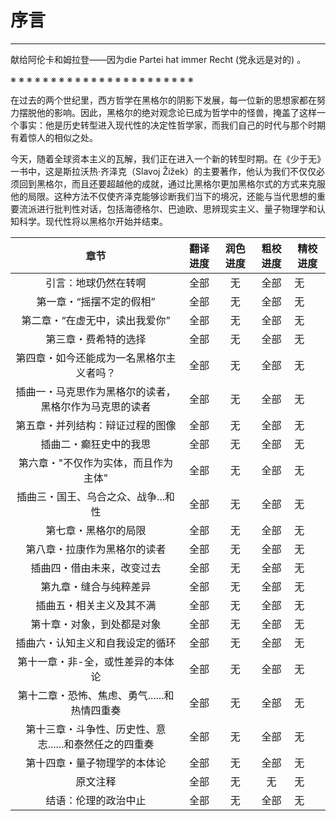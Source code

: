 # 序言

------

献给阿伦卡和姆拉登——因为die Partei hat immer Recht (党永远是对的) 。

※ ※ ※ ※ ※ ※ ※ ※ ※ ※ ※ ※ ※ ※ ※ ※ ※ ※ ※ ※ ※ ※ ※

在过去的两个世纪里，西方哲学在黑格尔的阴影下发展，每一位新的思想家都在努力摆脱他的影响。因此，黑格尔的绝对观念论已成为哲学中的怪兽，掩盖了这样一个事实：他是历史转型进入现代性的决定性哲学家，而我们自己的时代与那个时期有着惊人的相似之处。

今天，随着全球资本主义的瓦解，我们正在进入一个新的转型时期。在《少于无》一书中，这是斯拉沃热·齐泽克（Slavoj Žižek）的主要著作，他认为我们不仅仅必须回到黑格尔，而且还要超越他的成就，通过比黑格尔更加黑格尔式的方式来克服他的局限。这种方法不仅使齐泽克能够诊断我们当下的境况，还能与当代思想的重要流派进行批判性对话，包括海德格尔、巴迪欧、思辨现实主义、量子物理学和认知科学。现代性将以黑格尔开始并结束。

| 章节 | 翻译进度 | 润色进度 | 粗校进度 | 精校进度 |
|:---:|:---:|:---:|:---:|-----|
| 引言：地球仍然在转啊 | 全部 | 无 | 全部 | 无 |
| 第一章・“摇摆不定的假相” | 全部 | 无 | 全部 | 无 |
| 第二章・“在虚无中，读出我爱你” | 全部 | 无 | 全部 | 无 |
| 第三章・费希特的选择 | 全部 | 无 | 全部 | 无 |
| 第四章・如今还能成为一名黑格尔主义者吗？ | 全部 | 无 | 全部 | 无 |
| 插曲一・马克思作为黑格尔的读者，黑格尔作为马克思的读者 | 全部 | 无 | 全部 | 无 |
| 第五章・并列结构：辩证过程的图像 | 全部 | 无 | 全部 | 无 |
| 插曲二・癫狂史中的我思 | 全部 | 无 | 全部 | 无 |
| 第六章・"不仅作为实体，而且作为主体" | 全部 | 无 | 全部 | 无 |
| 插曲三・国王、乌合之众、战争...和性 | 全部 | 无 | 全部 | 无 |
| 第七章・黑格尔的局限 | 全部 | 无 | 全部 | 无 |
| 第八章・拉康作为黑格尔的读者 | 全部 | 无 | 全部 | 无 |
| 插曲四・借由未来，改变过去 | 全部 | 无 | 全部 | 无 |
| 第九章・缝合与纯粹差异 | 全部 | 无 | 全部 | 无 |
| 插曲五・相关主义及其不满 | 全部 | 无 | 全部 | 无 |
| 第十章・对象，到处都是对象 | 全部 | 无 | 全部 | 无 |
| 插曲六・认知主义和自我设定的循环 | 全部 | 无 | 全部 | 无 |
| 第十一章・非-全，或性差异的本体论 | 全部 | 无 | 全部 | 无 |
| 第十二章・恐怖、焦虑、勇气......和热情四重奏 | 全部 | 无 | 全部 | 无 |
| 第十三章・斗争性、历史性、意志......和泰然任之的四重奏 | 全部 | 无 | 全部 | 无 |
| 第十四章・量子物理学的本体论 | 全部 | 无 | 全部 | 无 |
| 原文注释 | 全部 | 无 | 无 | 无 |
| 结语：伦理的政治中止 | 全部 | 无 | 全部 | 无 |

